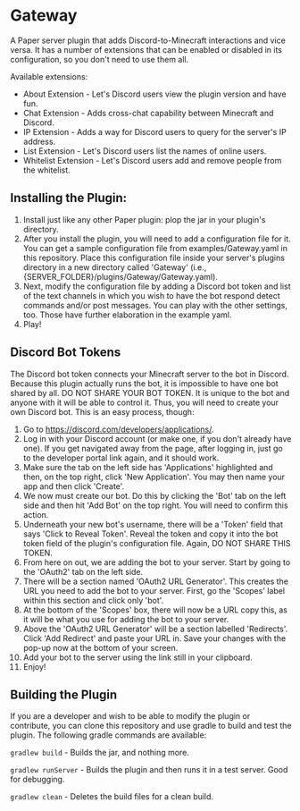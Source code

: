 # Gateway

A Paper server plugin that adds Discord-to-Minecraft interactions and vice versa. It has a number of extensions that can
be enabled or disabled in its configuration, so you don't need to use them all.

Available extensions:

- About Extension - Let's Discord users view the plugin version and have fun.
- Chat Extension - Adds cross-chat capability between Minecraft and Discord.
- IP Extension - Adds a way for Discord users to query for the server's IP address.
- List Extension - Let's Discord users list the names of online users.
- Whitelist Extension - Let's Discord users add and remove people from the whitelist.

## Installing the Plugin:

1. Install just like any other Paper plugin: plop the jar in your plugin's directory.
2. After you install the plugin, you will need to add a configuration file for it. You can get a sample configuration
   file from examples/Gateway.yaml in this repository. Place this configuration file inside your server's plugins
   directory in a new directory called 'Gateway' (i.e., {SERVER_FOLDER}/plugins/Gateway/Gateway.yaml).
3. Next, modify the configuration file by adding a Discord bot token and list of the text channels in which you wish to
   have the bot respond detect commands and/or post messages. You can play with the other settings, too. Those have
   further elaboration in the example yaml.
4. Play!

## Discord Bot Tokens

The Discord bot token connects your Minecraft server to the bot in Discord. Because this plugin actually runs the bot,
it is impossible to have one bot shared by all. DO NOT SHARE YOUR BOT TOKEN. It is unique to the bot and anyone with it
will be able to control it. Thus, you will need to create your own Discord bot. This is an easy process, though:

1. Go to https://discord.com/developers/applications/.
2. Log in with your Discord account (or make one, if you don't already have one). If you get navigated away from the
   page, after logging in, just go to the developer portal link again, and it should work.
3. Make sure the tab on the left side has 'Applications' highlighted and then, on the top right, click 'New
   Application'. You may then name your app and then click 'Create'.
4. We now must create our bot. Do this by clicking the 'Bot' tab on the left side and then hit 'Add Bot' on the top
   right. You will need to confirm this action.
5. Underneath your new bot's username, there will be a 'Token' field that says 'Click to Reveal Token'. Reveal the token
   and copy it into the bot token field of the plugin's configuration file. Again, DO NOT SHARE THIS TOKEN.
6. From here on out, we are adding the bot to your server. Start by going to the 'OAuth2' tab on the left side.
7. There will be a section named 'OAuth2 URL Generator'. This creates the URL you need to add the bot to your server.
   First, go the 'Scopes' label within this section and click only 'bot'.
8. At the bottom of the 'Scopes' box, there will now be a URL copy this, as it will be what you use for adding the bot
   to your server.
9. Above the 'OAuth2 URL Generator' will be a section labelled 'Redirects'. Click 'Add Redirect' and paste your URL in.
   Save your changes with the pop-up now at the bottom of your screen.
10. Add your bot to the server using the link still in your clipboard.
11. Enjoy!

## Building the Plugin

If you are a developer and wish to be able to modify the plugin or contribute, you can clone this repository and use
gradle to build and test the plugin. The following gradle commands are available:

`gradlew build` - Builds the jar, and nothing more.

`gradlew runServer` - Builds the plugin and then runs it in a test server. Good for debugging.

`gradlew clean` - Deletes the build files for a clean build.
